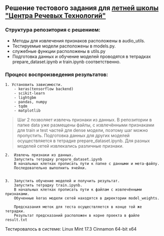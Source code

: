 ## Решение тестового задания для [летней школы](https://mlschool.speechpro.ru/core/ru/results) ["Центра Речевых Технологий"](https://www.speechpro.ru/)
### Структура репозитория с решением:
- Методы для извлечения признаков расположены в audio_utils.
- Тестируемые модели расположены в models.py.
- служебные функции расположены в utils.py
- Подготовка данных и обучение моделей проводятся в тетрадках prepare_dataset.ipynb и train.ipynb соответственно.

### Процесс воспроизведения результатов:

    1. Установить зависимости.
        - keras(tensorflow backend)
        - scikit-learn
        - lightgbm
        - pandas, numpy
        - tqdm
        - matplotlib

> Шаг 2 позволяет извлечь признаки из данных.
В репозитории в папке data уже размещены файлы, с извлечёнными признаками для train и test частей для dense модели,
поэтому шаг можно пропустить. Подготовка данных для других моделей осуществляется в тетрадке prepare_dataset.ipynb.
Для разных моделей сетей извлекались различные признаки.

    2.  Извлечь признаки из данных.
        Запустить тетрадку prepare_dataset.ipynb
        В начальных клетках прописать пути к папке с данными и мета-файлу.
        Последовательно выполнить ячейки.


    3.  Запустить обучение моделей и получить результат.
        Запустить тетрадку train.ipynb.
        В начальных клетках прописать пути к файлам с извлечёнными признаками.
        Обученные keras модели сетей находятся в директории model_weights.

        Предсказания меток для теста осуществляется в конце той же тетрадки.
        Результат предсказаний расположен в корне проекта в файле result.txt


Тестировалось в системе:
Linux Mint 17.3 Cinnamon 64-bit
x64
